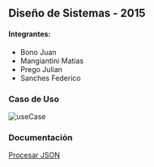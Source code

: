 ## Diseño de Sistemas - 2015

#### Integrantes:
* Bono Juan
* Mangiantini Matias
* Prego Julian 
* Sanches Federico

### Caso de Uso

![useCase](http://i.imgur.com/S1eQEUv.jpg)

### Documentación
[Procesar JSON](https://docs.google.com/document/d/1zVLNdjBmkQjNGp4PjBjGRkJ8egceWugN9IgNnC1OJJg/edit?usp=sharing)
